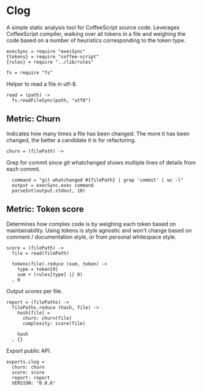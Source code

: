 # Clog

A simple static analysis tool for CoffeeScript source code.
Leverages CoffeeScript compiler, walking over all tokens
in a file and weighing the code based on a number of heuristics
corresponding to the token type.

    execSync = require "execSync"
    {tokens} = require "coffee-script"
    {rules} = require "../lib/rules"

    fs = require "fs"

Helper to read a file in utf-8.

    read = (path) ->
      fs.readFileSync(path, "utf8")

## Metric: Churn

Indicates how many times a file has been changed. The more
it has been changed, the better a candidate it is for refactoring.

    churn = (filePath) ->

Grep for commit since git whatchanged shows
multiple lines of details from each commit.

      command = "git whatchanged #{filePath} | grep 'commit' | wc -l"
      output = execSync.exec command
      parseInt(output.stdout, 10)

## Metric: Token score

Determines how complex code is by weighing each token
based on maintainability. Using tokens is style agnostic
and won't change based on comment / documentation style,
or from personal whitespace style.

    score = (filePath) ->
      file = read(filePath)

      tokens(file).reduce (sum, token) ->
        type = token[0]
        sum + (rules[type] || 0)
      , 0

Output scores per file.

    report = (filePaths) ->
      filePaths.reduce (hash, file) ->
        hash[file] =
          churn: churn(file)
          complexity: score(file)

        hash
      , {}

Export public API.

    exports.clog =
      churn: churn
      score: score
      report: report
      VERSION: "0.0.6"
